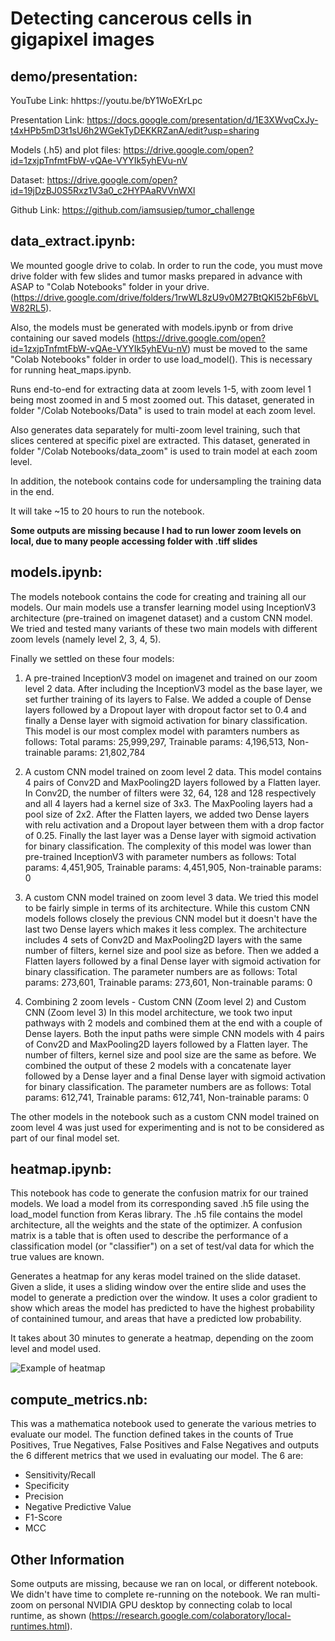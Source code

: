 # Detecting cancerous cells in gigapixel images

## demo/presentation:

YouTube Link: hhttps://youtu.be/bY1WoEXrLpc

Presentation Link: https://docs.google.com/presentation/d/1E3XWvqCxJy-t4xHPb5mD3t1sU6h2WGekTyDEKKRZanA/edit?usp=sharing

Models (.h5) and plot files: https://drive.google.com/open?id=1zxjpTnfmtFbW-vQAe-VYYIk5yhEVu-nV

Dataset: https://drive.google.com/open?id=19jDzBJ0S5Rxz1V3a0_c2HYPAaRVVnWXl


Github Link: https://github.com/iamsusiep/tumor_challenge

## data_extract.ipynb:
We mounted google drive to colab. In order to run the code, you must move drive folder with few slides and tumor masks prepared in advance with ASAP to "Colab Notebooks" folder in your drive. (https://drive.google.com/drive/folders/1rwWL8zU9v0M27BtQKI52bF6bVLW82RL5).

Also, the models must be generated with models.ipynb or from drive containing our saved models (https://drive.google.com/open?id=1zxjpTnfmtFbW-vQAe-VYYIk5yhEVu-nV) must be moved to the same "Colab Notebooks" folder in order to use load_model(). This is necessary for running heat_maps.ipynb.

Runs end-to-end for extracting data at zoom levels 1-5, with zoom level 1 being most zoomed in and 5 most zoomed out.
This dataset, generated in folder "/Colab Notebooks/Data" is used to train model at each zoom level.

Also generates data separately for multi-zoom level training, such that slices centered at specific pixel are extracted. 
This dataset, generated in folder "/Colab Notebooks/data_zoom" is used to train model at each zoom level.

In addition, the notebook contains code for undersampling the training data in the end.

It will take ~15 to 20 hours to run the notebook.

**Some outputs are missing because I had to run lower zoom levels on local, due to many people accessing folder with .tiff slides**

## models.ipynb:
The models notebook contains the code for creating and training all our models. Our main models use a transfer learning model using InceptionV3 architecture (pre-trained on imagenet dataset) and a custom CNN model. We tried and tested many variants of these two main models with different zoom levels (namely level 2, 3, 4, 5).

Finally we settled on these four models:

1. A pre-trained InceptionV3 model on imagenet and trained on our zoom level 2 data.
After including the InceptionV3 model as the base layer, we set further training of its layers to False. We added a couple of Dense layers followed by a Dropout layer with dropout factor set to 0.4 and finally a Dense layer with sigmoid activation for binary classification. This model is our most complex model with paramters numbers as follows:
Total params: 25,999,297, Trainable params: 4,196,513, Non-trainable params: 21,802,784

2. A custom CNN model trained on zoom level 2 data.
This model contains 4 pairs of Conv2D and MaxPooling2D layers followed by a Flatten layer. In Conv2D, the number of filters were 32, 64, 128 and 128 respectively and all 4 layers had a kernel size of 3x3. The MaxPooling layers had a pool size of 2x2. After the Flatten layers, we added two Dense layers with relu activation and a Dropout layer between them with a drop factor of 0.25. Finally the last layer was a Dense layer with sigmoid activation for binary classification. The complexity of this model was lower than pre-trained InceptionV3 with parameter numbers as follows: Total params: 4,451,905, Trainable params: 4,451,905, Non-trainable params: 0

3. A custom CNN model trained on zoom level 3 data.
We tried this model to be fairly simple in terms of its architecture. While this custom CNN models follows closely the previous CNN model but it doesn't have the last two Dense layers which makes it less complex. The architecture includes 4 sets of Conv2D and MaxPooling2D layers with the same number of filters, kernel size and pool size as before. Then we added a Flatten layers followed by a final Dense layer with sigmoid activation for binary classification. The parameter numbers are as follows: Total params: 273,601, Trainable params: 273,601, Non-trainable params: 0

4. Combining 2 zoom levels - Custom CNN (Zoom level 2) and Custom CNN (Zoom level 3)
In this model architecture, we took two input pathways with 2 models and combined them at the end with a couple of Dense layers. Both the input paths were simple CNN models with 4 pairs of Conv2D and MaxPooling2D layers followed by a Flatten layer. The number of filters, kernel size and pool size are the same as before. We combined the output of these 2 models with a concatenate layer followed by a Dense layer and a final Dense layer with sigmoid activation for binary classification. The parameter numbers are as follows: Total params: 612,741, Trainable params: 612,741, Non-trainable params: 0

The other models in the notebook such as a custom CNN model trained on zoom level 4 was just used for experimenting and is not to be considered as part of our final model set.

## heatmap.ipynb:
This notebook has code to generate the confusion matrix for our trained models. We load a model from its corresponding saved .h5 file using the load_model function from Keras library. The .h5 file contains the model architecture, all the weights and the state of the optimizer. A confusion matrix is a table that is often used to describe the performance of a classification model (or "classifier") on a set of test/val data for which the true values are known.

Generates a heatmap for any keras model trained on the slide dataset. Given a slide, it uses a sliding window over the entire slide and uses the model to generate a prediction over the window. It uses a color gradient to show which areas the model has predicted to have the highest probability of containined tumour, and areas that have a predicted low probability.

It takes about 30 minutes to generate a heatmap, depending on the zoom level and model used.

![Example of heatmap](https://i.ibb.co/6sQvStp/download-5.png)

## compute_metrics.nb:
This was a mathematica notebook used to generate the various metries to evaluate our model. The function defined takes in the counts of True Positives, True Negatives, False Positives and False Negatives and outputs the 6 different metrics that we used in evaluating our model. The 6 are:

* Sensitivity/Recall
* Specificity
* Precision
* Negative Predictive Value
* F1-Score
* MCC
## Other Information
Some outputs are missing, because we ran on local, or different notebook. 
We didn't have time to complete re-running on the notebook.
We ran multi-zoom on personal NVIDIA GPU desktop by connecting colab to local runtime, as shown (https://research.google.com/colaboratory/local-runtimes.html).
